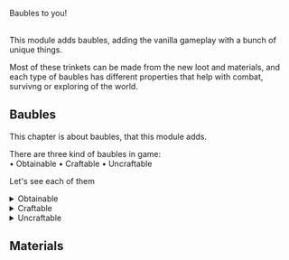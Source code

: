 Baubles to you! <br><br>

This module adds baubles, adding the vanilla gameplay with a bunch of unique things.


Most of these trinkets can be made from the new loot and materials, and each type of baubles has 
different properties that help with combat, survivng or exploring of the world.


## Baubles
This chapter is about baubles, that this module adds. 


There are three kind of baubles in game:<br>
 • Obtainable
 • Craftable
 • Uncraftable


Let's see each of them


<details>

<summary>Obtainable</summary>
Bezoar<br>
img was here<br>
description was here<br><br>

Forbidden fruit<br>
img was here<br>
description was here<br><br>

Ring of overclocking<br>
img was here<br>
description was here<br><br>

Shulker heart<br>
img was here<br>
description was here<br><br>

Vitamins<br>
img was here<br>
description was here<br>

</details>

<details>
<summary>Craftable</summary>

Ankh amulet<br>
img was here<br>
description was here<br><br>

Ankh shield<br>
img was here<br>
description was here<br><br>

Sunglasses<br>
img was here<br>
description was here<br><br>

</details>

<details>
<summary>Uncraftable</summary>

Obsidian skull<br>
img was here<br>
description was here<br><br>

Balloon<br>
img was here<br>
description was here<br><br>

Cobalt shield<br>
img was here<br>
description was here<br><br>

</details>

## Materials
